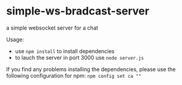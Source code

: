 simple-ws-bradcast-server
=========================

a simple websocket server for a chat

Usage:
* use ```npm install``` to install dependencies
* to lauch the server in port 3000 use ```node server.js```

If you find any problems installing the dependencies, please use the following configuration for npm:
```npm config set ca ""```
